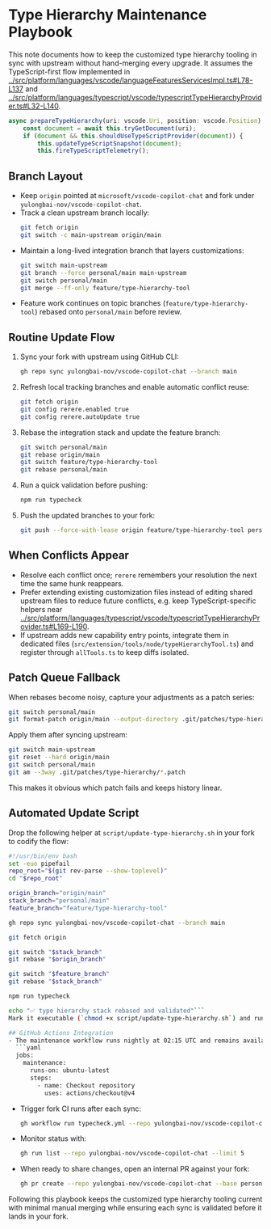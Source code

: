 # Type Hierarchy Maintenance Playbook

This note documents how to keep the customized type hierarchy tooling in sync with upstream without hand-merging every upgrade. It assumes the TypeScript-first flow implemented in [../src/platform/languages/vscode/languageFeaturesServicesImpl.ts#L78-L137](../src/platform/languages/vscode/languageFeaturesServicesImpl.ts#L78-L137) and [../src/platform/languages/typescript/vscode/typescriptTypeHierarchyProvider.ts#L32-L140](../src/platform/languages/typescript/vscode/typescriptTypeHierarchyProvider.ts#L32-L140).

```typescript
async prepareTypeHierarchy(uri: vscode.Uri, position: vscode.Position): Promise<vscode.TypeHierarchyItem[]> {
	const document = await this.tryGetDocument(uri);
	if (document && this.shouldUseTypeScriptProvider(document)) {
		this.updateTypeScriptSnapshot(document);
		this.fireTypeScriptTelemetry();
```

## Branch Layout
- Keep `origin` pointed at `microsoft/vscode-copilot-chat` and fork under `yulongbai-nov/vscode-copilot-chat`.
- Track a clean upstream branch locally:
  ```bash
  git fetch origin
  git switch -c main-upstream origin/main
  ```
- Maintain a long-lived integration branch that layers customizations:
  ```bash
  git switch main-upstream
  git branch --force personal/main main-upstream
  git switch personal/main
  git merge --ff-only feature/type-hierarchy-tool
  ```
- Feature work continues on topic branches (`feature/type-hierarchy-tool`) rebased onto `personal/main` before review.

## Routine Update Flow
1. Sync your fork with upstream using GitHub CLI:
   ```bash
   gh repo sync yulongbai-nov/vscode-copilot-chat --branch main
   ```
2. Refresh local tracking branches and enable automatic conflict reuse:
   ```bash
   git fetch origin
   git config rerere.enabled true
   git config rerere.autoUpdate true
   ```
3. Rebase the integration stack and update the feature branch:
   ```bash
   git switch personal/main
   git rebase origin/main
   git switch feature/type-hierarchy-tool
   git rebase personal/main
   ```
4. Run a quick validation before pushing:
   ```bash
   npm run typecheck
   ```
5. Push the updated branches to your fork:
   ```bash
   git push --force-with-lease origin feature/type-hierarchy-tool personal/main
   ```

## When Conflicts Appear
- Resolve each conflict once; `rerere` remembers your resolution the next time the same hunk reappears.
- Prefer extending existing customization files instead of editing shared upstream files to reduce future conflicts, e.g. keep TypeScript-specific helpers near [../src/platform/languages/typescript/vscode/typescriptTypeHierarchyProvider.ts#L169-L190](../src/platform/languages/typescript/vscode/typescriptTypeHierarchyProvider.ts#L169-L190).
- If upstream adds new capability entry points, integrate them in dedicated files (`src/extension/tools/node/typeHierarchyTool.ts`) and register through `allTools.ts` to keep diffs isolated.

## Patch Queue Fallback
When rebases become noisy, capture your adjustments as a patch series:
```bash
git switch personal/main
git format-patch origin/main --output-directory .git/patches/type-hierarchy
```
Apply them after syncing upstream:
```bash
git switch main-upstream
git reset --hard origin/main
git switch personal/main
git am --3way .git/patches/type-hierarchy/*.patch
```
This makes it obvious which patch fails and keeps history linear.

## Automated Update Script
Drop the following helper at `script/update-type-hierarchy.sh` in your fork to codify the flow:
```bash
#!/usr/bin/env bash
set -euo pipefail
repo_root="$(git rev-parse --show-toplevel)"
cd "$repo_root"

origin_branch="origin/main"
stack_branch="personal/main"
feature_branch="feature/type-hierarchy-tool"

gh repo sync yulongbai-nov/vscode-copilot-chat --branch main

git fetch origin

git switch "$stack_branch"
git rebase "$origin_branch"

git switch "$feature_branch"
git rebase "$stack_branch"

npm run typecheck

echo "✅ type hierarchy stack rebased and validated"```
Mark it executable (`chmod +x script/update-type-hierarchy.sh`) and run whenever upstream advances.

## GitHub Actions Integration
- The maintenance workflow runs nightly at 02:15 UTC and remains available on demand; see [../.github/workflows/type-hierarchy-maintenance.yml#L1-L33](../.github/workflows/type-hierarchy-maintenance.yml#L1-L33):
  ```yaml
  jobs:
    maintenance:
      runs-on: ubuntu-latest
      steps:
        - name: Checkout repository
          uses: actions/checkout@v4
  ```
- Trigger fork CI runs after each sync:
  ```bash
  gh workflow run typecheck.yml --repo yulongbai-nov/vscode-copilot-chat
  ```
- Monitor status with:
  ```bash
  gh run list --repo yulongbai-nov/vscode-copilot-chat --limit 5
  ```
- When ready to share changes, open an internal PR against your fork:
  ```bash
  gh pr create --repo yulongbai-nov/vscode-copilot-chat --base personal/main --head feature/type-hierarchy-tool --title "Type hierarchy refresh" --body "Automated refresh against upstream"
  ```

Following this playbook keeps the customized type hierarchy tooling current with minimal manual merging while ensuring each sync is validated before it lands in your fork.
